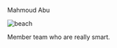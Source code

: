 Mahmoud Abu

![beach](https://alifetimeontheroad.files.wordpress.com/2014/02/surfers-paradise2.jpg)

Member team who are really smart.